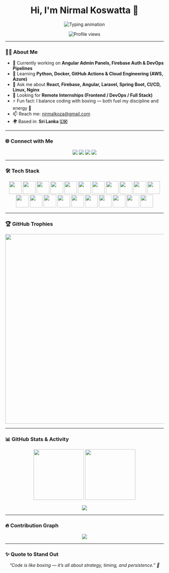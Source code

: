 <h1 align="center">Hi, I'm <b>Nirmal Koswatta</b> 👋</h1>

<p align="center">
  <img src="https://readme-typing-svg.herokuapp.com?font=Fira+Code&size=24&pause=800&color=4A90E2&center=true&vCenter=true&width=500&lines=Full-Stack+Developer;DevOps+Enthusiast;React+%7C+Angular+%7C+SpringBoot;Open+Source+Contributor;Boxing+Lover" alt="Typing animation" />
</p>

<p align="center">
  <img src="https://komarev.com/ghpvc/?username=nirmalkoswatta&style=flat-square&color=blue" alt="Profile views" />
</p>

---

### 👨‍💻 About Me

- 🔭 Currently working on **Angular Admin Panels, Firebase Auth & DevOps Pipelines**
- 🌱 Learning **Python, Docker, GitHub Actions & Cloud Engineering (AWS, Azure)**
- 💬 Ask me about **React, Firebase, Angular, Laravel, Spring Boot, CI/CD, Linux, Nginx**
- 🤝 Looking for **Remote Internships (Frontend / DevOps / Full Stack)**
- ⚡ Fun fact: I balance coding with boxing — both fuel my discipline and energy 💪
- 📫 Reach me: [nirmalkoza@gmail.com](mailto:nirmalkoza@gmail.com)
- 🌍 Based in: **Sri Lanka 🇱🇰**

---

### 🌐 Connect with Me

<p align="center">
  <a href="mailto:nirmalkoza@gmail.com"><img src="https://img.shields.io/badge/Gmail-D14836?style=for-the-badge&logo=gmail&logoColor=white" /></a>
  <a href="https://linkedin.com/in/nirmal-koswatta-a7889b281" target="_blank"><img src="https://img.shields.io/badge/LinkedIn-0077B5?style=for-the-badge&logo=linkedin&logoColor=white" /></a>
  <a href="https://instagram.com/nirmal_kosa" target="_blank"><img src="https://img.shields.io/badge/Instagram-E4405F?style=for-the-badge&logo=instagram&logoColor=white" /></a>
  <a href="https://twitter.com/NKosa003" target="_blank"><img src="https://img.shields.io/badge/Twitter-1DA1F2?style=for-the-badge&logo=twitter&logoColor=white" /></a>
</p>

---

### 🛠️ Tech Stack

<p align="center">
  <img height="40" src="https://cdn.jsdelivr.net/gh/devicons/devicon/icons/html5/html5-original.svg" />
  <img height="40" src="https://cdn.jsdelivr.net/gh/devicons/devicon/icons/css3/css3-original.svg" />
  <img height="40" src="https://cdn.jsdelivr.net/gh/devicons/devicon/icons/javascript/javascript-original.svg" />
  <img height="40" src="https://cdn.jsdelivr.net/gh/devicons/devicon/icons/php/php-original.svg" />
  <img height="40" src="https://cdn.jsdelivr.net/gh/devicons/devicon/icons/java/java-original.svg" />
  <img height="40" src="https://cdn.jsdelivr.net/gh/devicons/devicon/icons/python/python-original.svg" />
  <img height="40" src="https://cdn.jsdelivr.net/gh/devicons/devicon/icons/cplusplus/cplusplus-original.svg" />
  <img height="40" src="https://cdn.jsdelivr.net/gh/devicons/devicon/icons/c/c-original.svg" />
  <img height="40" src="https://cdn.jsdelivr.net/gh/devicons/devicon/icons/react/react-original.svg" />
  <img height="40" src="https://cdn.jsdelivr.net/gh/devicons/devicon/icons/redux/redux-original.svg" />
  <img height="40" src="https://cdn.jsdelivr.net/gh/devicons/devicon/icons/angularjs/angularjs-original.svg" />
  <img height="40" src="https://cdn.jsdelivr.net/gh/devicons/devicon/icons/nodejs/nodejs-original.svg" />
  <img height="40" src="https://cdn.jsdelivr.net/gh/devicons/devicon/icons/mysql/mysql-original.svg" />
  <img height="40" src="https://cdn.jsdelivr.net/gh/devicons/devicon/icons/mongodb/mongodb-original.svg" />
  <img height="40" src="https://cdn.jsdelivr.net/gh/devicons/devicon/icons/firebase/firebase-plain.svg" />
  <img height="40" src="https://cdn.jsdelivr.net/gh/devicons/devicon/icons/docker/docker-original.svg" />
  <img height="40" src="https://cdn.jsdelivr.net/gh/devicons/devicon/icons/nginx/nginx-original.svg" />
  <img height="40" src="https://cdn.jsdelivr.net/gh/devicons/devicon/icons/git/git-original.svg" />
  <img height="40" src="https://cdn.jsdelivr.net/gh/devicons/devicon/icons/figma/figma-original.svg" />
  <img height="40" src="https://cdn.jsdelivr.net/gh/devicons/devicon/icons/androidstudio/androidstudio-original.svg" />
  <img height="40" src="https://cdn.jsdelivr.net/gh/devicons/devicon/icons/spring/spring-original.svg" />
</p>

---

### 🏆 GitHub Trophies

<p align="center">
  <img src="https://github-profile-trophy.vercel.app/?username=nirmalkoswatta&theme=flat&no-frame=true&row=2&column=4&rank=SSS&colors=1A237E,F57C00,424242,757575,212121" width="600" />
</p>

---

### 📊 GitHub Stats & Activity

<p align="center">
  <img src="https://github-readme-stats.vercel.app/api?username=nirmalkoswatta&show_icons=true&theme=default&hide_title=true&hide=issues&bg_color=ffffff&text_color=000000&icon_color=1A237E&hide_border=true" height="160"/>
  <img src="https://github-readme-streak-stats.herokuapp.com/?user=nirmalkoswatta&theme=default&background=ffffff&stroke=F57C00&ring=1A237E&fire=F57C00&currStreakNum=000000&sideNums=000000&hide_border=true" height="160"/>
</p>

<p align="center">
  <img src="https://github-readme-stats.vercel.app/api/top-langs/?username=nirmalkoswatta&layout=compact&theme=default&bg_color=ffffff&text_color=000000&hide_border=true&langs_count=6" />
</p>

---

### 🔥 Contribution Graph

<p align="center">
  <img src="https://github-readme-activity-graph.vercel.app/graph?username=nirmalkoswatta&theme=github&bg_color=ffffff&color=1A237E&line=F57C00&point=F57C00&hide_border=true" />
</p>

---

### ✨ Quote to Stand Out

<p align="center">
  <i>“Code is like boxing — it’s all about strategy, timing, and persistence.” 🥊</i>
</p>
